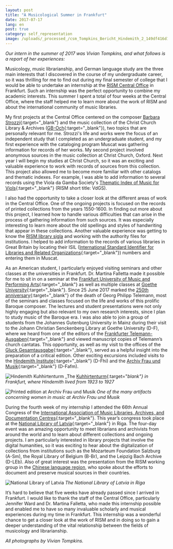 ```yaml
---
layout: post
title: "A Musicological Summer in Frankfurt"
date: 2017-07-17
lang: en
post: true
category: self_representation
image: /uploads/_processed_/csm_Tompkins_Bericht_Hindemith_2_149df416d1.jpg
---
```



_Our intern in the summer of 2017 was Vivian Tompkins, and what follows is a report of her experiences:_

Musicology, music librarianship, and German language study are the three main interests that I discovered in the course of my undergraduate career, so it was thrilling for me to find out during my final semester of college that I would be able to undertake an internship at the [RISM Central Office](/organisation/rism-zentralredaktion.html#c34) in Frankfurt. Such an internship was the perfect opportunity to combine my academic interests. This summer I spent a total of four weeks at the Central Office, where the staff helped me to learn more about the work of RISM and about the international community of music libraries.

My first projects at the Central Office centered on the composer [Barbara Strozzi](http://www.rism.info/en/home/newsdetails/article/64/barbara-strozzi-a-woman-composer-in-17th-century-venice.html){:target="_blank"} and the music collection of the Christ Church Library & Archives ([GB-Och](https://opac.rism.info/search?View=rism&siglum=GB-Och&Language=en){:target="_blank"}), two topics that are personally relevant for me. Strozzi's life and works were the focus of an independent study that I completed as an undergraduate student, and my first experience with the cataloging program Muscat was gathering information for records of her works. My second project involved anonymous sources in the music collection at Christ Church, Oxford. Next year I will begin my studies at Christ Church, so it was an exciting and valuable experience to work with records of sources from this collection. This project also allowed me to become more familiar with other catalogs and thematic indexes. For example, I was able to add information to several records using the Viola da Gamba Society's [Thematic Index of Music for Viols](http://vdgs.org.uk/thematic/){:target="_blank"} (RISM short title: VdGS).

I also had the opportunity to take a closer look at the different areas of work in the Central Office. One of the ongoing projects is focused on the records of printed collections from the years 1550-1600. In finding out more about this project, I learned how to handle various difficulties that can arise in the process of gathering information from such sources. It was especially interesting to learn more about the old spellings and styles of handwriting that appear in these collections. Another valuable experience was getting to know the [RISM library sigla](/sigla.html) and working with the authority files for institutions. I helped to add information to the records of various libraries in Great Britain by locating their ISIL ([International Standard Identifier for Libraries and Related Organizations](http://biblstandard.dk/isil/){:target="_blank"}) numbers and entering them in Muscat.

As an American student, I particularly enjoyed visiting seminars and other classes at the universities in Frankfurt. Dr. Martina Falletta made it possible for me to sit in on a seminar at the [Frankfurt University of Music and Performing Arts](http://www.hfmdk-frankfurt.info/){:target="_blank"} as well as multiple classes at [Goethe University](http://www.uni-frankfurt.de/43265859/muwi?legacy_request=1){:target="_blank"}. Since 25 June 2017 marked the [250th anniversary](http://www.rism.info/en/home/newsdetails/select/events/article/64/the-250th-anniversary-of-the-death-of-georg-philipp-telemann.html){:target="_blank"} of the death of Georg Philipp Telemann, most of the seminars and classes focused on the life and works of this prolific Baroque composer. The lectures and student presentations were not only highly engaging but also relevant to my own research interests, since I plan to study music of the Baroque era. I was also able to join a group of students from the Johannes Gutenburg University in Mainz during their visit to the Johann Christian Senckenberg Library at Goethe University (D-F), where we heard from one of the editors of the [Frankfurter Telemann-Ausgaben](https://www.habsburgerverlag.de/startseite/frankfurter-telemann-ausgaben/){:target="_blank"} and viewed manuscript copies of Telemann’s church cantatas. This opportunity, as well as my visit to the offices of the [Gluck Gesamtausgabe](http://www.gluck-gesamtausgabe.de/){:target="_blank"}, served as a helpful insight into the preparation of a critical edition. Other exciting excursions included visits to the [Hindemith Institute](http://www.hindemith.info/de/home/){:target="_blank"} (D-Fhi) and the [Archiv Frau und Musik](http://www.archiv-frau-musik.de/cms/){:target="_blank"} (D-Fafm).

![Hindemith Kuhhirtenturm](http://rism.info/fileadmin/content/news/Tompkins_Bericht_Hindemith_1_378x504.jpg)
_The [Kuhhirtenturm](http://www.hindemith.info/de/kabinett/){:target="_blank"} in Frankfurt, where Hindemith lived from 1923 to 1927_



![Printed edition at Archiv Frau und Musik](http://rism.info/fileadmin/content/news/Tompkins_Bericht_Archiv_Frau_und_Musik_2_378x504_01.JPG)
_One of the many artifacts concerning women in music at Archiv Frau und Musik_

During the fourth week of my internship I attended the 66th Annual Congress of the [International Association of Music Libraries, Archives, and Documentation Centres](http://www.iaml.info/congresses/2017-riga){:target="_blank"}. This year’s congress took place at the [National Library of Latvia](http://lnb.lv/en){:target="_blank"} in Riga. The four-day event was an amazing opportunity to meet librarians and archivists from around the world and to learn about different collections and ongoing projects. I am particularly interested in library projects that involve the digital humanities, so it was exciting to hear about the digitalization of collections from institutions such as the Mozarteum Foundation Salzburg (A-Sm), the Royal Library of Belgium (B-Br), and the Leipzig Bach Archive (D-LEb). Also of great interest was the presentation from the RISM working group in the [Chinese language region](/workgroups/chinese-language-region/home.html), who spoke about the efforts to document and preserve musical sources in their countries.

![National Library of Latvia](http://rism.info/fileadmin/content/news/Tompkins_Bericht_Riga_1_378x504.jpg)
_The National Library of Latvia in Riga_

It’s hard to believe that five weeks have already passed since I arrived in Frankfurt. I would like to thank the staff of the Central Office, particularly Jennifer Ward and Dr. Martina Falletta, who made this internship possible and enabled me to have so many invaluable scholarly and musical experiences during my time in Frankfurt. This internship was a wonderful chance to get a closer look at the work of RISM and in doing so to gain a deeper understanding of the vital relationship between the fields of musicology and librarianship.

_All photographs by Vivian Tompkins._

<script type="text/javascript">var switchTo5x=true;</script><script type="text/javascript" src="http://w.sharethis.com/button/buttons.js"></script><script type="text/javascript">stLight.options({publisher: "9b601438-1ce1-49d8-bfd7-9cff5df54c17", doNotHash: false, doNotCopy: false, hashAddressBar: false});</script>